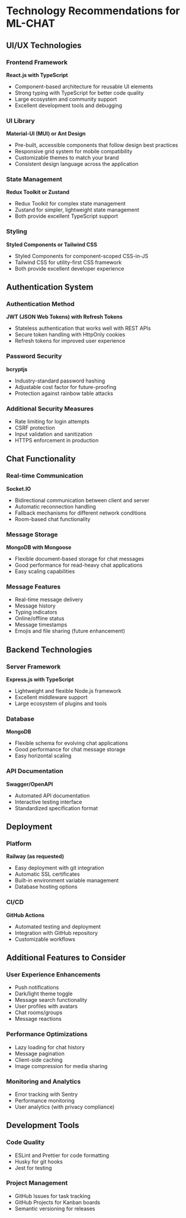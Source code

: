 # Technology Recommendations for ML-CHAT

## UI/UX Technologies

### Frontend Framework
**React.js with TypeScript**
- Component-based architecture for reusable UI elements
- Strong typing with TypeScript for better code quality
- Large ecosystem and community support
- Excellent development tools and debugging

### UI Library
**Material-UI (MUI) or Ant Design**
- Pre-built, accessible components that follow design best practices
- Responsive grid system for mobile compatibility
- Customizable themes to match your brand
- Consistent design language across the application

### State Management
**Redux Toolkit or Zustand**
- Redux Toolkit for complex state management
- Zustand for simpler, lightweight state management
- Both provide excellent TypeScript support

### Styling
**Styled Components or Tailwind CSS**
- Styled Components for component-scoped CSS-in-JS
- Tailwind CSS for utility-first CSS framework
- Both provide excellent developer experience

## Authentication System

### Authentication Method
**JWT (JSON Web Tokens) with Refresh Tokens**
- Stateless authentication that works well with REST APIs
- Secure token handling with HttpOnly cookies
- Refresh tokens for improved user experience

### Password Security
**bcryptjs**
- Industry-standard password hashing
- Adjustable cost factor for future-proofing
- Protection against rainbow table attacks

### Additional Security Measures
- Rate limiting for login attempts
- CSRF protection
- Input validation and sanitization
- HTTPS enforcement in production

## Chat Functionality

### Real-time Communication
**Socket.IO**
- Bidirectional communication between client and server
- Automatic reconnection handling
- Fallback mechanisms for different network conditions
- Room-based chat functionality

### Message Storage
**MongoDB with Mongoose**
- Flexible document-based storage for chat messages
- Good performance for read-heavy chat applications
- Easy scaling capabilities

### Message Features
- Real-time message delivery
- Message history
- Typing indicators
- Online/offline status
- Message timestamps
- Emojis and file sharing (future enhancement)

## Backend Technologies

### Server Framework
**Express.js with TypeScript**
- Lightweight and flexible Node.js framework
- Excellent middleware support
- Large ecosystem of plugins and tools

### Database
**MongoDB**
- Flexible schema for evolving chat applications
- Good performance for chat message storage
- Easy horizontal scaling

### API Documentation
**Swagger/OpenAPI**
- Automated API documentation
- Interactive testing interface
- Standardized specification format

## Deployment

### Platform
**Railway (as requested)**
- Easy deployment with git integration
- Automatic SSL certificates
- Built-in environment variable management
- Database hosting options

### CI/CD
**GitHub Actions**
- Automated testing and deployment
- Integration with GitHub repository
- Customizable workflows

## Additional Features to Consider

### User Experience Enhancements
- Push notifications
- Dark/light theme toggle
- Message search functionality
- User profiles with avatars
- Chat rooms/groups
- Message reactions

### Performance Optimizations
- Lazy loading for chat history
- Message pagination
- Client-side caching
- Image compression for media sharing

### Monitoring and Analytics
- Error tracking with Sentry
- Performance monitoring
- User analytics (with privacy compliance)

## Development Tools

### Code Quality
- ESLint and Prettier for code formatting
- Husky for git hooks
- Jest for testing

### Project Management
- GitHub Issues for task tracking
- GitHub Projects for Kanban boards
- Semantic versioning for releases
